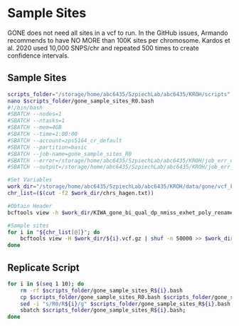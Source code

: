 # Sample Sites 
GONE does not need all sites in a vcf to run. In the GitHub issues, Armando recommends to have NO MORE than 100K sites per chromosome. Kardos et al. 2020 used 10,000 SNPS/chr and repeated 500 times to create confidence intervals. 


## Sample Sites
```bash
scripts_folder="/storage/home/abc6435/SzpiechLab/abc6435/KROH/scripts"
nano $scripts_folder/gone_sample_sites_R0.bash
#!/bin/bash
#SBATCH --nodes=1
#SBATCH --ntasks=1
#SBATCH --mem=4GB
#SBATCH --time=1:00:00
#SBATCH --account=zps5164_cr_default
#SBATCH --partition=basic
#SBATCH --job-name=gone_sample_sites_R0
#SBATCH --error=/storage/home/abc6435/SzpiechLab/abc6435/KROH/job_err_output/%x.%j.out
#SBATCH --output=/storage/home/abc6435/SzpiechLab/abc6435/KROH/job_err_output/%x.%j.out

#Set Variables
work_dir="/storage/home/abc6435/SzpiechLab/abc6435/KROH/data/gone/vcf_kirt"
chr_list=($(cut -f2 $work_dir/chrs_hagen.txt))

#Obtain Header
bcftools view -h $work_dir/KIWA_gone_bi_qual_dp_nmiss_exhet_poly_renamed.vcf.gz > $work_dir/R0.vcf

#Sample sites
for i in "${chr_list[@]}"; do
    bcftools view -H $work_dir/${i}.vcf.gz | shuf -n 50000 >> $work_dir/R0.vcf;
done
 ```

## Replicate Script
```bash
for i in $(seq 1 10); do
    rm -rf $scripts_folder/gone_sample_sites_R${i}.bash
    cp $scripts_folder/gone_sample_sites_R0.bash $scripts_folder/gone_sample_sites_R${i}.bash
    sed -i "s/R0/R${i}/g" $scripts_folder/gone_sample_sites_R${i}.bash
    sbatch $scripts_folder/gone_sample_sites_R${i}.bash;
done
